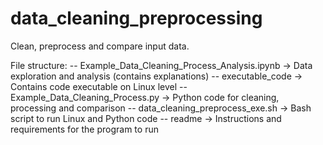 # data_cleaning_preprocessing
Clean, preprocess and compare input data.

File structure:
-- Example_Data_Cleaning_Process_Analysis.ipynb          -> Data exploration and analysis (contains explanations)
-- executable_code                                       -> Contains code executable on Linux level
    -- Example_Data_Cleaning_Process.py                  -> Python code for cleaning, processing and comparison
    -- data_cleaning_preprocess_exe.sh                   -> Bash script to run Linux and Python code
    -- readme                                            -> Instructions and requirements for the program to run
